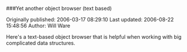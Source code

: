 ###Yet another object browser (text based)

Originally published: 2006-03-17 08:29:10
Last updated: 2006-08-22 15:48:56
Author: Will Ware

Here's a text-based object browser that is helpful when working with big complicated data structures.
